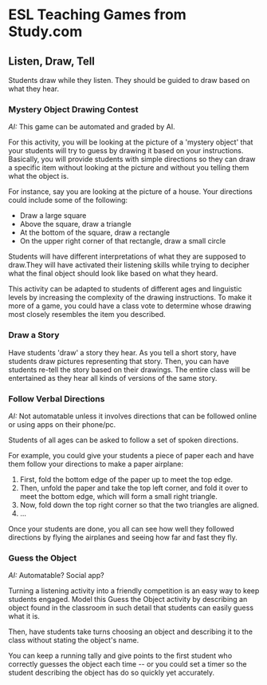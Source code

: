 
# ESL Teaching Games from Study.com


## Listen, Draw, Tell

Students draw while they listen. They should be guided to draw based on what they hear.

### Mystery Object Drawing Contest

*AI:* This game can be automated and graded by AI.

For this activity, you will be looking at the picture of a 'mystery object' that your students will try to guess by drawing it based on your instructions. Basically, you will provide students with simple directions so they can draw a specific item without looking at the picture and without you telling them what the object is.

For instance, say you are looking at the picture of a house. Your directions could include some of the following:

- Draw a large square
- Above the square, draw a triangle
- At the bottom of the square, draw a rectangle
- On the upper right corner of that rectangle, draw a small circle

Students will have different interpretations of what they are supposed to draw.They will have activated their listening skills while trying to decipher what the final object should look like based on what they heard.

This activity can be adapted to students of different ages and linguistic levels by increasing the complexity of the drawing instructions. To make it more of a game, you could have a class vote to determine whose drawing most closely resembles the item you described.

### Draw a Story

Have students 'draw' a story they hear. As you tell a short story, have students draw pictures representing that story. Then, you can have students re-tell the story based on their drawings. The entire class will be entertained as they hear all kinds of versions of the same story.

### Follow Verbal Directions

*AI:* Not automatable unless it involves directions that can be followed online or using apps on their phone/pc.

Students of all ages can be asked to follow a set of spoken directions.

For example, you could give your students a piece of paper each and have them follow your directions to make a paper airplane:

1. First, fold the bottom edge of the paper up to meet the top edge.
2. Then, unfold the paper and take the top left corner, and fold it over to meet the bottom edge, which will form a small right triangle.
3. Now, fold down the top right corner so that the two triangles are aligned.
4. ...

Once your students are done, you all can see how well they followed directions by flying the airplanes and seeing how far and fast they fly.

### Guess the Object

*AI:* Automatable? Social app?

Turning a listening activity into a friendly competition is an easy way to keep students engaged. Model this Guess the Object activity by describing an object found in the classroom in such detail that students can easily guess what it is.

Then, have students take turns choosing an object and describing it to the class without stating the object's name.

You can keep a running tally and give points to the first student who correctly guesses the object each time -- or you could set a timer so the student describing the object has do so quickly yet accurately.
